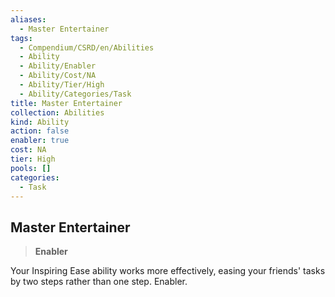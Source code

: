 ```yaml
---
aliases:
  - Master Entertainer
tags:
  - Compendium/CSRD/en/Abilities
  - Ability
  - Ability/Enabler
  - Ability/Cost/NA
  - Ability/Tier/High
  - Ability/Categories/Task
title: Master Entertainer
collection: Abilities
kind: Ability
action: false
enabler: true
cost: NA
tier: High
pools: []
categories:
  - Task
---
```

## Master Entertainer    
>**Enabler**  
    
Your Inspiring Ease ability works more effectively, easing your friends' tasks by two steps rather than one step. Enabler.